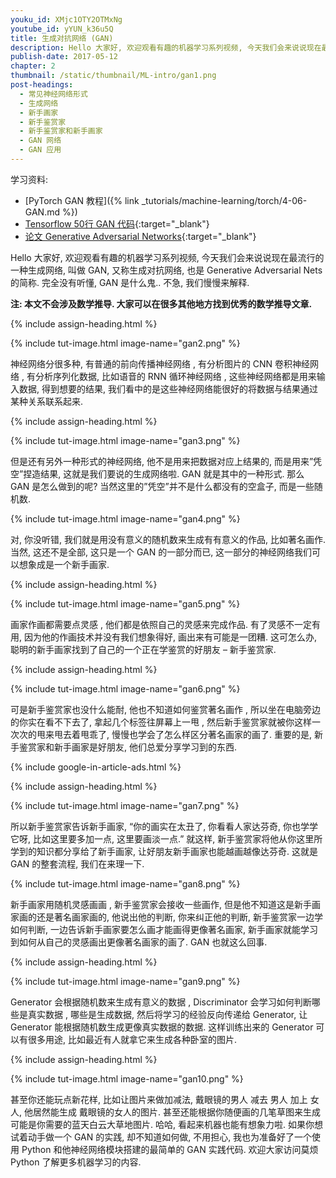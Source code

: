 ```yaml
---
youku_id: XMjc1OTY2OTMxNg
youtube_id: yYUN_k36u5Q
title: 生成对抗网络 (GAN)
description: Hello 大家好, 欢迎观看有趣的机器学习系列视频, 今天我们会来说说现在最流行的一种生成网络, 叫做 GAN, 又称生成对抗网络, 也是 Generative Adversarial Nets 的简称. 完全没有听懂, GAN 是什么鬼.. 不急, 我们慢慢来解释.
publish-date: 2017-05-12
chapter: 2
thumbnail: /static/thumbnail/ML-intro/gan1.png
post-headings:
  - 常见神经网络形式
  - 生成网络
  - 新手画家
  - 新手鉴赏家
  - 新手鉴赏家和新手画家
  - GAN 网络
  - GAN 应用
---
```


学习资料:
  * [PyTorch GAN 教程]({% link _tutorials/machine-learning/torch/4-06-GAN.md %})
  * [Tensorflow 50行 GAN 代码](https://github.com/MorvanZhou/Tensorflow-Tutorial/blob/master/tutorial-contents/406_GAN.py){:target="_blank"}
  * [论文 Generative Adversarial Networks](https://arxiv.org/abs/1406.2661){:target="_blank"}


Hello 大家好, 欢迎观看有趣的机器学习系列视频, 今天我们会来说说现在最流行的一种生成网络, 叫做 GAN, 又称生成对抗网络, 也是 Generative Adversarial Nets 的简称. 完全没有听懂, GAN 是什么鬼.. 不急, 我们慢慢来解释.

**注: 本文不会涉及数学推导. 大家可以在很多其他地方找到优秀的数学推导文章.**


 {% include assign-heading.html %}


{% include tut-image.html image-name="gan2.png" %}

神经网络分很多种, 有普通的前向传播神经网络 , 有分析图片的 CNN 卷积神经网络 , 有分析序列化数据, 比如语音的 RNN 循环神经网络 , 这些神经网络都是用来输入数据, 得到想要的结果, 我们看中的是这些神经网络能很好的将数据与结果通过某种关系联系起来.

 {% include assign-heading.html %}


{% include tut-image.html image-name="gan3.png" %}

但是还有另外一种形式的神经网络, 他不是用来把数据对应上结果的,  而是用来”凭空”捏造结果, 这就是我们要说的生成网络啦. GAN 就是其中的一种形式. 那么 GAN 是怎么做到的呢? 当然这里的”凭空”并不是什么都没有的空盒子, 而是一些随机数.

{% include tut-image.html image-name="gan4.png" %}

对, 你没听错, 我们就是用没有意义的随机数来生成有有意义的作品, 比如著名画作. 当然, 这还不是全部, 这只是一个 GAN 的一部分而已, 这一部分的神经网络我们可以想象成是一个新手画家.

 {% include assign-heading.html %}


{% include tut-image.html image-name="gan5.png" %}

画家作画都需要点灵感 , 他们都是依照自己的灵感来完成作品. 有了灵感不一定有用, 因为他的作画技术并没有我们想象得好,  画出来有可能是一团糟. 这可怎么办, 聪明的新手画家找到了自己的一个正在学鉴赏的好朋友 – 新手鉴赏家.

 {% include assign-heading.html %}


{% include tut-image.html image-name="gan6.png" %}

可是新手鉴赏家也没什么能耐, 他也不知道如何鉴赏著名画作 , 所以坐在电脑旁边的你实在看不下去了, 拿起几个标签往屏幕上一甩 ,  然后新手鉴赏家就被你这样一次次的甩来甩去着甩乖了,  慢慢也学会了怎么样区分著名画家的画了. 重要的是, 新手鉴赏家和新手画家是好朋友, 他们总爱分享学习到的东西.

{% include google-in-article-ads.html %}

 {% include assign-heading.html %}


{% include tut-image.html image-name="gan7.png" %}

所以新手鉴赏家告诉新手画家,  “你的画实在太丑了, 你看看人家达芬奇, 你也学学它呀, 比如这里要多加一点, 这里要画淡一点.” 就这样, 新手鉴赏家将他从你这里所学到的知识都分享给了新手画家, 让好朋友新手画家也能越画越像达芬奇. 这就是 GAN 的整套流程, 我们在来理一下.

{% include tut-image.html image-name="gan8.png" %}

新手画家用随机灵感画画 , 新手鉴赏家会接收一些画作,  但是他不知道这是新手画家画的还是著名画家画的, 他说出他的判断,  你来纠正他的判断, 新手鉴赏家一边学如何判断,  一边告诉新手画家要怎么画才能画得更像著名画家, 新手画家就能学习到如何从自己的灵感画出更像著名画家的画了. GAN 也就这么回事.

 {% include assign-heading.html %}


{% include tut-image.html image-name="gan9.png" %}

Generator 会根据随机数来生成有意义的数据 , Discriminator 会学习如何判断哪些是真实数据 , 哪些是生成数据, 然后将学习的经验反向传递给 Generator, 让 Generator 能根据随机数生成更像真实数据的数据. 这样训练出来的 Generator 可以有很多用途, 比如最近有人就拿它来生成各种卧室的图片.

 {% include assign-heading.html %}


{% include tut-image.html image-name="gan10.png" %}

甚至你还能玩点新花样,  比如让图片来做加减法, 戴眼镜的男人 减去 男人 加上 女人, 他居然能生成 戴眼镜的女人的图片.  甚至还能根据你随便画的几笔草图来生成可能是你需要的蓝天白云大草地图片. 哈哈, 看起来机器也能有想象力啦. 如果你想试着动手做一个 GAN 的实践, 却不知道如何做, 不用担心, 我也为准备好了一个使用 Python 和他神经网络模块搭建的最简单的 GAN 实践代码. 欢迎大家访问莫烦 Python 了解更多机器学习的内容.

